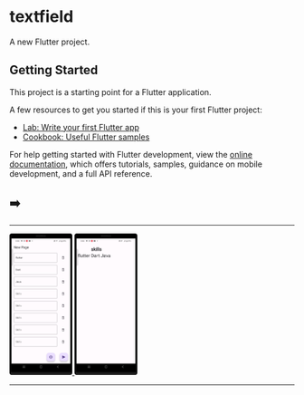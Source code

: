 # textfield

A new Flutter project.

## Getting Started

This project is a starting point for a Flutter application.

A few resources to get you started if this is your first Flutter project:

- [Lab: Write your first Flutter app](https://docs.flutter.dev/get-started/codelab)
- [Cookbook: Useful Flutter samples](https://docs.flutter.dev/cookbook)

For help getting started with Flutter development, view the
[online documentation](https://docs.flutter.dev/), which offers tutorials,
samples, guidance on mobile development, and a full API reference.


<h2>➡️ </h2>
<hr>
<p>
<a href ="">
<img src="https://github.com/Prafulpatnecha/textfield/blob/master/Screenshot_20240518_080445.png" width="22%" Height="35%">
<img src="https://github.com/Prafulpatnecha/textfield/blob/master/Screenshot_20240518_080516.png" width="22%" Height="35%">
</a>
</p>
<hr>
